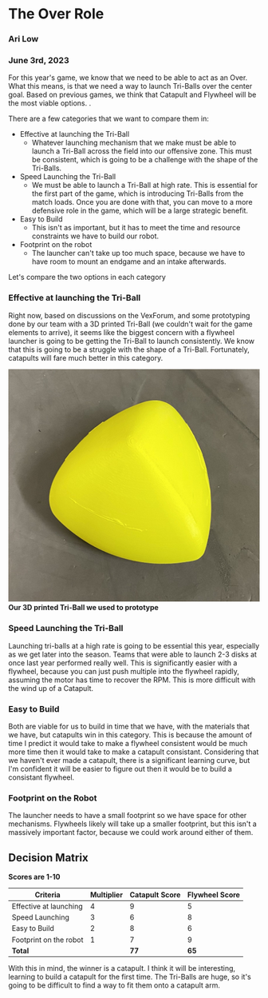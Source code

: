 # The Over Role
### Ari Low
### June 3rd, 2023

For this year's game, we know that we need to be able to act as an Over. What this means, is that we need a way to launch Tri-Balls over the center goal. Based on previous games, we think that Catapult and Flywheel will be the most viable options. . 

There are a few categories that we want to compare them in:

- Effective at launching the Tri-Ball
	- Whatever launching mechanism that we make must be able to launch a Tri-Ball across the field into our offensive zone. This must be consistent, which is going to be a challenge with the shape of the Tri-Balls. 
- Speed Launching the Tri-Ball
	- We must be able to launch a Tri-Ball at high rate. This is essential for the first part of the game, which is introducing Tri-Balls from the match loads. Once you are done with that, you can move to a more defensive role in the game, which will be a large strategic benefit. 
- Easy to Build
	- This isn't as important, but it has to meet the time and resource constraints we have to build our robot. 
- Footprint on the robot
	- The launcher can't take up too much space, because we have to have room to mount an endgame and an intake afterwards. 

Let's compare the two options in each category

### Effective at launching the Tri-Ball

Right now, based on discussions on the VexForum, and some prototyping done by our team with a 3D printed Tri-Ball (we couldn't wait for the game elements to arrive), it seems like the biggest concern with a flywheel launcher is going to be getting the Tri-Ball to launch consistently. We know that this is going to be a struggle with the shape of a Tri-Ball. Fortunately, catapults will fare much better in this category. 

![](images/printedTriBall.jpg)
	**Our 3D printed Tri-Ball we used to prototype**

### Speed Launching the Tri-Ball
Launching tri-balls at a high rate is going to be essential this year, especially as we get later into the season. Teams that were able to launch 2-3 disks at once last year performed really well. This is significantly easier with a flywheel, because you can just push multiple into the flywheel rapidly, assuming the motor has time to recover the RPM. This is more difficult with the wind up of a Catapult. 

### Easy to Build
Both are viable for us to build in time that we have, with the materials that we have, but catapults win in this category. This is because the amount of time I predict it would take to make a flywheel consistent would be much more time then it would take to make a catapult consistant. Considering that we haven't ever made a catapult, there is a significant learning curve, but I'm confident it will be easier to figure out then it would be to build a consistant flywheel. 

### Footprint on the Robot
The launcher needs to have a small footprint so we have space for other mechanisms. Flywheels likely will take up a smaller footprint, but this isn't a massively important factor, because we could work around either of them. 

## Decision Matrix
**Scores are 1-10**

| Criteria                     | Multiplier | Catapult Score | Flywheel Score |
|------------------------------|------------|----------------|----------------|
| Effective at launching       | 4          | 9              | 5              |
| Speed Launching              | 3          | 6              | 8              |
| Easy to Build                | 2          | 8              | 6              |
| Footprint on the robot       | 1          | 7              | 9              |
| **Total**                    |            | **77**         | **65**         |

With this in mind, the winner is a catapult. I think it will be interesting, learning to build a catapult for the first time. The Tri-Balls are huge, so it's going to be difficult to find a way to fit them onto a catapult arm. 